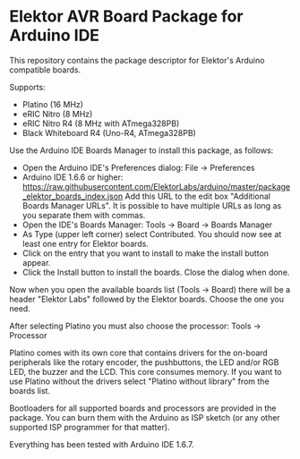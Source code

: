 # Elektor AVR Board Package for Arduino IDE
This repository contains the package descriptor for Elektor's Arduino compatible boards.

Supports:
- Platino (16 MHz)
- eRIC Nitro (8 MHz)
- eRIC Nitro R4 (8 MHz with ATmega328PB)
- Black Whiteboard R4 (Uno-R4, ATmega328PB)

Use the Arduino IDE Boards Manager to install this package, as follows:

- Open the Arduino IDE's Preferences dialog: File -> Preferences
- Arduino IDE 1.6.6 or higher: https://raw.githubusercontent.com/ElektorLabs/arduino/master/package_elektor_boards_index.json 
  Add this URL to the edit box "Additional Boards Manager URLs". It is possible to have multiple URLs as long as 
  you separate them with commas.
- Open the IDE's Boards Manager: Tools -> Board -> Boards Manager
- As Type (upper left corner) select Contributed. You should now see at least one entry for Elektor boards.
- Click on the entry that you want to install to make the install button appear.
- Click the Install button to install the boards. Close the dialog when done.

Now when you open the available boards list (Tools -> Board) there will be a header "Elektor Labs" followed by
the Elektor boards. Choose the one you need.

After selecting Platino you must also choose the processor: Tools -> Processor

Platino comes with its own core that contains drivers for the on-board peripherals like the rotary encoder,
the pushbuttons, the LED and/or RGB LED, the buzzer and the LCD. This core consumes memory. If you want to use 
Platino without the drivers select "Platino without library" from the boards list.

Bootloaders for all supported boards and processors are provided in the package. You can burn them with the 
Arduino as ISP sketch (or any other supported ISP programmer for that matter).

Everything has been tested with Arduino IDE 1.6.7.
